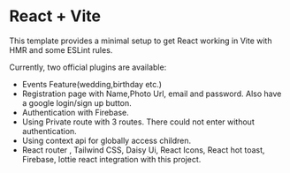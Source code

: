 # React + Vite

This template provides a minimal setup to get React working in Vite with HMR and some ESLint rules.

Currently, two official plugins are available:

- Events Feature(wedding,birthday etc.)
- Registration page with Name,Photo Url, email and password. Also have a google login/sign up button.
- Authentication with Firebase.
- Using Private route with 3 routes. There could not enter without authentication.
- Using context api for globally access children.
- React router , Tailwind CSS, Daisy Ui, React Icons, React hot toast, Firebase, lottie react integration with this project.
